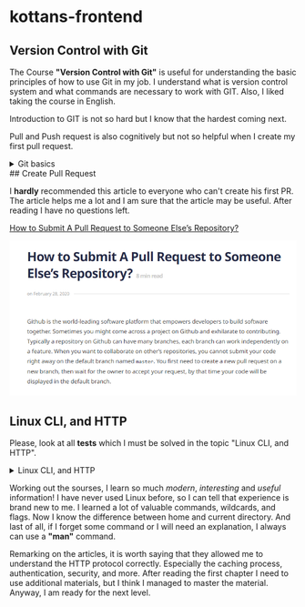 # kottans-frontend
## Version Control with Git

The Course **"Version Control with Git"** is useful for understanding the basic principles of how to use Git in my job. I understand what is version control system and what commands are necessary to work with GIT. Also, I liked taking the course in English. 

Introduction to GIT is not so hard but I know that the hardest coming next.

Pull and Push request is also cognitively but not so helpful when I create my first pull request.

<details> 
 <summary>Git basics</summary> 
  
 ![Version Control with Git](Git%20Basics/git-done.png)
 ![Git Introduction](Git%20Basics/git%20intro.png)
 ![Pull and Push](Git%20Basics/pull_push.png) 
  
 </details>
## Create Pull Request

I **hardly** recommended this article to everyone who can't create his first PR. The article helps me a lot and I am sure that the article may be useful. After reading I have no questions left. 

[How to Submit A Pull Request to Someone Else’s Repository?](https://learntocodetogether.com/create-your-first-pull-request/)

![The article](https://github.com/YuliiaDikun/kottans-frontend/blob/main/Git%20Basics/PR.png)

## Linux CLI, and HTTP

Please, look at all **tests** which I must be solved in the topic "Linux CLI, and HTTP". 

<details> 
 <summary>Linux CLI, and HTTP</summary> 
  
 ![Quiz 1](task_linux_cli/Quiz_number_1.png) 
 ![Quiz 2](task_linux_cli/Quiz_number_2.png) 
 ![Quiz 3](task_linux_cli/Quiz_number_3.png) 
 ![Quiz 4](task_linux_cli/Quiz_number_4.png) 
  
 </details>

Working out the sourses, I learn so much *modern*, *interesting* and *useful* information! I have never used Linux before, so I can tell that experience is brand new to me. I learned a lot of valuable commands, wildcards, and flags. Now I know the difference between home and current directory. And last of all, if I forget some command or I will need an explanation, I always can use a **"man"** command.

Remarking on the articles, it is worth saying that they allowed me to understand the HTTP protocol correctly. Especially the caching process, authentication, security, and more. After reading the first chapter I need to use additional materials, but I think I managed to master the material. Anyway, I am ready for the next level.
